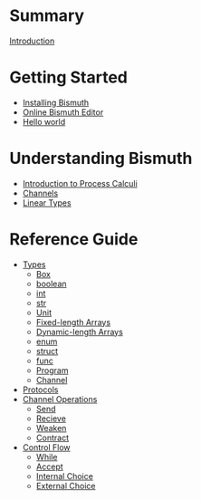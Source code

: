 # Summary

[Introduction](./Introduction.md)

# Getting Started
- [Installing Bismuth]()
- [Online Bismuth Editor]()
- [Hello world]()

# Understanding Bismuth
- [Introduction to Process Calculi]()
- [Channels]() 
- [Linear Types]()

# Reference Guide
- [Types](./ref/types.md)
	- [Box]()
	- [boolean](./ref/types/boolean.md)
	- [int](./ref/types/int.md)
	- [str]()
	- [Unit]()
	- [Fixed-length Arrays]()
	- [Dynamic-length Arrays](./ref/types/vector.md)
	- [enum]()
	- [struct]()
	- [func]()
	- [Program]()
	- [Channel](./ref/types/Channel.md)
- [Protocols](./ref/protocols.md)
- [Channel Operations]()
	- [Send]()
	- [Recieve]()
	- [Weaken]()
	- [Contract]()
- [Control Flow]()
	- [While]()
	- [Accept]()
	- [Internal Choice]()
	- [External Choice]()
